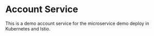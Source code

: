 # Account Service
This is a demo account service for the microservice demo deploy in Kubernetes and Istio. 